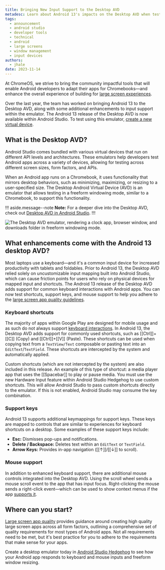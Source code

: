 ```yaml
---
title: Bringing New Input Support to the Desktop AVD
metadesc: Learn about Android 13's impacts on the Desktop AVD when testing and optimizing input support for freeform windowing.
tags:
  - announcement
  - android studio
  - developer tools
  - technical
  - android
  - large screens
  - window management
  - input devices
authors:
  - jhale
date: 2023-11-14
---
```


At ChromeOS, we strive to bring the community impactful tools that will enable Android developers to adapt their apps for Chromebooks—and enhance the overall experience of building for [large screen experiences](https://developer.android.com/large-screens).

Over the last year, the team has worked on bringing Android 13 to the Desktop AVD, along with some additional enhancements to input support within the emulator. The Android 13 release of the Desktop AVD is now available within Android Studio. To test using this emulator, [create a new virtual device](https://developer.android.com/studio/run/managing-avds).

## What is the Desktop AVD?

Android Studio comes bundled with various virtual devices that run on different API levels and architectures. These emulators help developers test Android apps across a variety of devices, allowing for testing across different screen sizes, form factors, and APIs.

When an Android app runs on a Chromebook, it uses functionality that mirrors desktop behaviors, such as minimizing, maximizing, or resizing to a user-specified size. The Desktop Android Virtual Device (AVD) is an emulator that allows testing in a freeform windowing mode, similar to a Chromebook, to support this functionality.

!!! aside.message--note
**Note:** For a deeper dive into the Desktop AVD, check out [Desktop AVD in Android Studio](/{{locale.code}}/posts/desktop-avd-in-android-studio).
!!!

![The Desktop AVD emulator, rendering a clock app, browser window, and downloads folder in freeform windowing mode.](ix://posts/desktop-avd/inline.gif)

## What enhancements come with the Android 13 desktop AVD?

Most laptops use a keyboard—and it's a common input device for increased productivity with tablets and foldables. Prior to Android 13, the Desktop AVD relied solely on uncustomizable input mapping built into Android Studio, which can cause friction points for users who rely on physical devices for mapped input and shortcuts. The Android 13 release of the Desktop AVD adds support for common keyboard interactions with Android apps. You can now test shortcuts, support keys, and mouse support to help you adhere to the [large screen app quality guidelines](https://developer.android.com/docs/quality-guidelines/large-screen-app-quality#large_screen_ready_tests).

### Keyboard shortcuts

The majority of apps within Google Play are designed for mobile usage and as such do not always support [keyboard interactions](https://developer.android.com/guide/topics/large-screens/input-compatibility-large-screens#shortcuts). In Android 13, the Desktop AVD adds support for commonly used shortcuts, such as [[Ctrl]]+[[C]] (Copy) and [[Ctrl]]+[[V]] (Paste). These shortcuts can be used when copying text from a `TextView/Text` composable or pasting text into an `EditText`/`TextField`. These shortcuts are intercepted by the system and automatically applied.

Custom shortcuts (which are not intercepted by the system) are also included in this release. An example of this type of shortcut: a media player app that uses the [[Spacebar]] to play or pause media. You must use the new Hardware Input feature within Android Studio Hedgehog to use custom shortcuts. This will allow Android Studio to pass custom shortcuts directly to the emulator. If this is not enabled, Android Studio may consume the key combination.

### Support keys

Android 13 supports additional keymappings for support keys. These keys are mapped to controls that are similar to experiences for keyboard shortcuts on a desktop. Some examples of these support keys include:

- **Esc:** Dismisses pop-ups and notifications.
- **Delete / Backspace:** Deletes text within an `EditText` or `TextField`.
- **Arrow Keys:** Provides in-app navigation ([[&uarr;]]/[[&darr;]] to scroll).

### Mouse support

In addition to enhanced keyboard support, there are additional mouse controls integrated into the Desktop AVD. Using the scroll wheel sends a mouse scroll event to the app that has input focus. Right-clicking the mouse sends a right-click event—which can be used to show context menus if the app [supports it](https://developer.android.com/guide/topics/large-screens/input-compatibility-large-screens#right-click).

## Where can you start?

[Large screen app quality](https://developer.android.com/docs/quality-guidelines/large-screen-app-quality) provides guidance around creating high quality large screen apps across all form factors, outlining a comprehensive set of quality requirements for most types of Android apps. Not all requirements need to be met, but it's best practice for you to adhere to the requirements that make sense for your apps.

Create a desktop emulator today in [Android Studio Hedgehog](https://developer.android.com/studio/preview) to see how your Android app responds to keyboard and mouse inputs and freeform window resizing.
